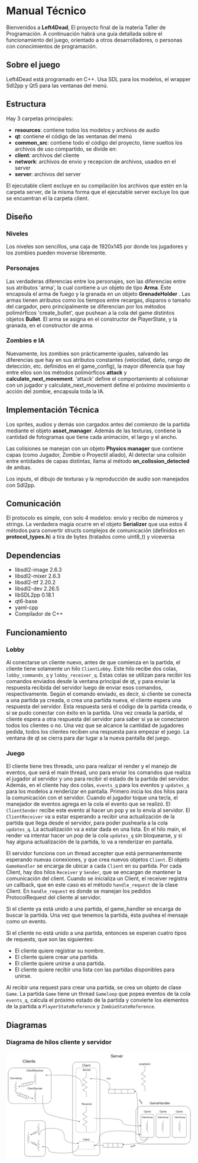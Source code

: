 ﻿# Manual Técnico

Bienvenidos a **Left4Dead**, El proyecto final de la materia Taller de Programación. A continuación habrá una guía detallada sobre el funcionamiento del juego, orientado a otros desarrolladores, o personas con conocimientos de programación.

## Sobre el juego

Left4Dead está programado en C++. Usa SDL para los modelos, el wrapper Sdl2pp y Qt5 para las ventanas del menú.

## Estructura

Hay 3 carpetas principales:

- **resources**: contiene todos los modelos y archivos de audio
- **qt**: contiene el código de las ventanas del menú
- **common_src**: contiene todo el código del proyecto, tiene sueltos los archivos de uso compartido, se divide en:
- **client**: archivos del cliente
- **network**: archivos de envio y recepcion de archivos, usados en el server
- **server**: archivos del server

El ejecutable client excluye en su compilación los archivos que estén en la carpeta server, de la misma forma que el ejecutable server excluye los que se encuentran el la carpeta client.

## Diseño

### Niveles

Los niveles son sencillos, una caja de 1920x145 por donde los jugadores y los zombies pueden moverse libremente.

### Personajes

Las verdaderas diferencias entre los personajes, son las diferencias entre sus atributos 'arma', la cual contiene a un objeto de tipo **Arma**. Éste encapsula el arma de fuego y la granada en un objeto **GrenadeHolder** . Las armas tienen atributos como los tiempos entre recargas, disparos o tamaño del cargador, pero principalmente se diferencian por los métodos polimórficos 'create_bullet', que pushean a la cola del game distintos objetos **Bullet**. El arma se asigna en el constructor de PlayerState, y la granada, en el constructor de arma.

### Zombies e IA

Nuevamente, los zombies son prácticamente iguales, salvando las diferencias que hay en sus atributos constantes (velocidad, daño, rango de detección, etc. definidos en el game_config), la mayor diferencia que hay entre ellos son los métodos polimórficos **attack** y **calculate_next_movement**.
'attack' define el comportamiento al colisionar con un jugador y calculate_next_movement define el próximo movimiento o acción del zombie, encapsula toda la IA.

## Implementación Técnica

Los sprites, audios y demás son cargados antes del comienzo de la partida mediante el objeto **asset_manager**. Además de las texturas, contiene la cantidad de fotogramas que tiene cada animación, el largo y el ancho.

Las colisiones se manejan con un objeto **Physics manager** que contiene capas (como Jugador, Zombie o Proyectil aliado), Al detectar una colisión entre entidades de capas distintas, llama al método **on_colission_detected** de ambas.

Los inputs, el dibujo de texturas y la reproducción de audio son manejados con Sdl2pp.

## Comunicación

El protocolo es simple, con solo 4 modelos: envío y recibo de números y strings.
La verdadera magia ocurre en el objeto **Serializer** que usa estos 4 métodos para convertir structs complejos de comunicación (definidos en **protocol_types.h**) a tira de bytes (tratados como uint8_t) y viceversa

## Dependencias

- libsdl2-image 2.6.3
- libsdl2-mixer 2.6.3
- libsdl2-ttf 2.20.2
- libsdl2-dev 2.26.5
- libSDL2pp 0.18.1
- qt6-base
- yaml-cpp
- Compilador de C++

## Funcionamiento

### Lobby

Al conectarse un cliente nuevo, antes de que comienza en la partida, el cliente tiene solamente un hilo `ClientLobby`. Este hilo recibe dos colas, `lobby_commands_q` y `lobby_receiver_q`. Estas colas se utilizan para recibir los comandos enviados desde la ventana principal de qt, y para enviar la respuesta recibida del servidor luego de enviar esos comandos, respectivamente.
Según el comando enviado, es decir, si cliente se conecta a una partida ya creada, o crea una partida nueva, el cliente espera una respuesta del servidor. Esta respuesta será el código de la partida creada, o si se pudo conectar con éxito en la partida. Una vez creada la partida, el cliente espera a otra respuesta del servidor para saber si ya se conectaron todos los clientes o no. Una vez que se alcance la cantidad de jugadores pedida, todos los clientes reciben una respuesta para empezar el juego. La ventana de qt se cierra para dar lugar a la nueva pantalla del juego.

### Juego

El cliente tiene tres threads, uno para realizar el render y el manejo de eventos, que será el main thread, uno para enviar los comandos que realiza el jugador al servidor y uno para recibir el estado de la partida del servidor. Además, en el cliente hay dos colas, `events_q` para los eventos y `updates_q` para los modelos a renderizar en pantalla. Primero inicia los dos hilos para la comunicación con el servidor. Cuando el jugador toque una tecla, el manejador de eventos agrega en la cola el evento que se realizó. El `ClientSender` recibe este evento al hacer un pop y se lo envía al servidor. El `ClientReceiver` va a estar esperando a recibir una actualización de la partida que llega desde el servidor, para poder pushearla a la cola `updates_q`. La actualización va a estar dada en una lista. En el hilo main, el render va intentar hacer un pop de la cola `updates_q` sin bloquearse, y si hay alguna actualización de la partida, lo va a renderizar en pantalla.

El servidor funciona con un thread accepter que está permanentemente esperando nuevas conexiones, y que crea nuevos objetos `Client`. El objeto `GameHandler` se encarga de ubicar a cada `Client` en su partida. Por cada Client, hay dos hilos `Receiver` y `Sender`, que se encargan de mantener la comunicación del client. Cuando se inicializa un Client, el receiver registra un callback, que en este caso es el método `handle_request` de la clase Client. En `handle_request` es donde se manejan los pedidos ProtocolRequest del cliente al servidor. 

Si el cliente ya está unido a una partida, el game_handler se encarga de buscar la partida. Una vez que tenemos la partida, ésta pushea el mensaje como un evento.

Si el cliente no está unido a una partida, entonces se esperan cuatro tipos de requests, que son las siguientes:

- El cliente quiere registrar su nombre.
- El cliente quiere crear una partida.
- El cliente quiere unirse a una partida.
- El cliente quiere recibir una lista con las partidas disponibles para unirse.

Al recibir una request para crear una partida, se crea un objeto de clase `Game`. La partida `Game` tiene un thread `Gameloop` que popea eventos de la cola `events_q`, calcula el próximo estado de la partida y convierte los elementos de la partida a `PlayerStateReference` y `ZombieStateReference`.

## Diagramas

### Diagrama de hilos cliente y servidor

<img src="./diagrams/diagram_threads.png" alt="Diagrama hilos" width="600px">
